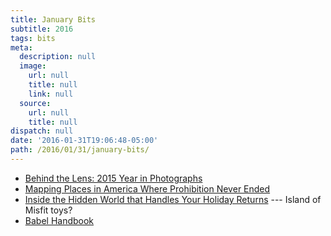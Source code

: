```yaml
---
title: January Bits
subtitle: 2016
tags: bits
meta:
  description: null
  image:
    url: null
    title: null
    link: null
  source:
    url: null
    title: null
dispatch: null
date: '2016-01-31T19:06:48-05:00'
path: /2016/01/31/january-bits/
---
```

* [Behind the Lens: 2015 Year in Photographs][wh]
* [Mapping Places in America Where Prohibition Never Ended][prohibition]
* [Inside the Hidden World that Handles Your Holiday Returns][toys] --- Island of Misfit toys?
* [Babel Handbook][babel]

[wh]: https://medium.com/2015-year-in-review/behind-the-lens-2015-year-in-photographs-b5064a44df4a#.a0hfq4h8h
[prohibition]: http://www.atlasobscura.com/articles/mapping-places-in-america-where-prohibition-never-ended
[toys]: http://www.wired.com/2016/01/holiday-returns-supply-chain/
[babel]: https://github.com/thejameskyle/babel-handbook/blob/master/translations/en/user-handbook.md

